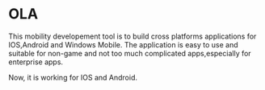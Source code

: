 OLA
===

This mobility developement tool is to build cross platforms applications for IOS,Android and Windows Mobile.
The application is easy to use and suitable for non-game and not too much complicated apps,especially for enterprise apps.

Now, it is working for IOS and Android.
